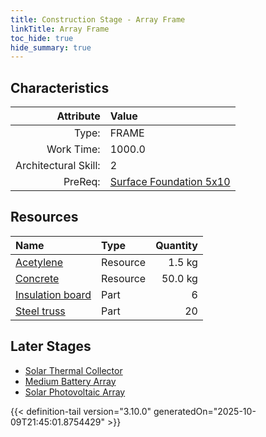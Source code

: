 ```yaml
---
title: Construction Stage - Array Frame
linkTitle: Array Frame
toc_hide: true
hide_summary: true
---
```

<!-- This is generated by the MarsSim HelpGenertor, do not edit. -->

## Characteristics

| Attribute      | Value |
|--------:|:------|
|Type:|FRAME|
|Work Time:|1000.0|
|Architectural Skill:|2|
|PreReq:|[Surface Foundation 5x10](/docs/definitions/construction/surface-foundation-5x10)|

## Resources

| Name | Type | Quantity |
|:-----|:-----|-----:|
|[Acetylene](/docs/definitions/resource/acetylene)|Resource|1.5 kg|
|[Concrete](/docs/definitions/resource/concrete)|Resource|50.0 kg|
|[Insulation board](/docs/definitions/part/insulation-board)|Part|6|
|[Steel truss](/docs/definitions/part/steel-truss)|Part|20|

## Later Stages
- [Solar Thermal Collector](/docs/definitions/construction/solar-thermal-collector)
- [Medium Battery Array](/docs/definitions/construction/medium-battery-array)
- [Solar Photovoltaic Array](/docs/definitions/construction/solar-photovoltaic-array)



{{< definition-tail version="3.10.0" generatedOn="2025-10-09T21:45:01.8754429" >}}


